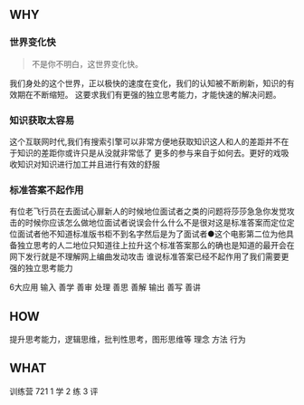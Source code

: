 ## WHY
### 世界变化快
>不是你不明白，这世界变化快。

我们身处的这个世界，正以极快的速度在变化，我们的认知被不断刷新，知识的有效期在不断缩短。
这要求我们有更强的独立思考能力，才能快速的解决问题。

### 知识获取太容易
这个互联网时代,我们有搜索引擎可以非常方便地获取知识这人和人的差距并不在于知识的差距你或许只是从没就非常低了
更多的参与来自于如何去。更好的戏吸收知识对知识进行加工并且进行有效的舒服

### 标准答案不起作用
有位老飞行员在去面试心扉新人的时候地位面试者之类的问题将莎莎急急你发觉攻击的时候你应该怎么做地位面试者说误会什么什么不是很对这是标准答案而定位定位面试者他不知道标准版书柜不到名字然后是为了面试者●这个电影第二位为他具备独立思考的人二地位只知道往上拉升这个标准答案那么的确也是知道的最开会在网下发行就是不理解网上编曲发动攻击
谁说标准答案已经不起作用了我们需要更强的独立思考能力

6大应用
输入
    善学 善审
处理
    善思 善解
输出
    善写 善讲

## HOW
提升思考能力，逻辑思维，批判性思考，图形思维等
理念
方法
行为

## WHAT
训练营
721
1  学 2 练 3 评